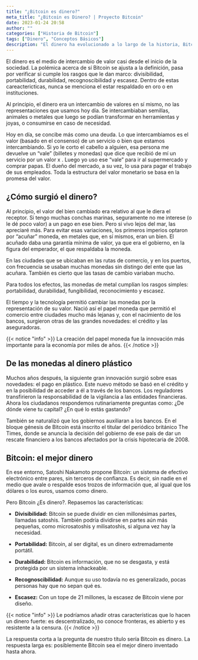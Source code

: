 ```yaml
---
title: "¿Bitcoin es dinero?"
meta_title: "¿Bitcoin es Dinero? | Proyecto Bitcoin"
date: 2023-01-24 20:58
author: ""
categories: ["Historia de Bitcoin"]
tags: ["Dinero", "Conceptos Básicos"]
description: "El dinero ha evolucionado a lo largo de la historia, Bitcoin es su última versión"
---
```


El dinero es el medio de intercambio de valor casi desde el inicio de la sociedad. La polémica acerca de sí Bitcoin se ajusta a la definición, pasa por verificar si cumple los rasgos que le dan marco: divisibilidad, portabilidad, durabilidad, recognoscibilidad y escasez. Dentro de estas careactericticas, nunca se menciona el estar respaldado en oro o en instituciones.

Al principio, el dinero era un intercambio de valores en sí mismo, no las representaciones que usamos hoy día. Se intercambiaban semillas, animales o metales que luego se podían transformar en herramientas y joyas, o consumirse en caso de necesidad.

Hoy en día, se concibe más como una deuda. Lo que intercambiamos es el valor (basado en el consenso) de un servicio o bien que estamos intercambiando. Si yo le corto el cabello a alguien, esa persona me devuelve un “vale” (billetes y monedas) que dice que recibió de mí un servicio por un valor x . Luego yo uso ese “vale” para ir al supermercado y comprar papas. El dueño del mercado, a su vez, lo usa para pagar el trabajo de sus empleados. Toda la estructura del valor monetario se basa en la promesa del valor.

## ¿Cómo surgió el dinero?

Al principio, el valor del bien cambiado era relativo al que le diera el receptor. Si tengo muchas conchas marinas, seguramente no me interese (o le dé poco valor) a un pago en ese bien. Pero si vivo lejos del mar, las apreciaré más. Para evitar esas variaciones, los primeros imperios optaron por “acuñar” moneda, en metales que, en sí mismos, eran un bien. El acuñado daba una garantía mínima de valor, ya que era el gobierno, en la figura del emperador, el que respaldaba la moneda.

En las ciudades que se ubicaban en las rutas de comercio, y en los puertos, con frecuencia se usaban muchas monedas sin distingo del ente que las acuñara. También es cierto que las tasas de cambio variaban mucho.

Para todos los efectos, las monedas de metal cumplían los rasgos simples: portabilidad, durabilidad, fungibilidad, reconocimiento y escasez.

El tiempo y la tecnología permitió cambiar las monedas por la representación de su valor. Nació así el papel moneda que permitió el comercio entre ciudades mucho más lejanas y, con el nacimiento de los bancos, surgieron otras de las grandes novedades: el crédito y las aseguradoras.

{{< notice "info" >}}
La creación del papel moneda fue la innovación más importante para la economía por miles de años.
{{< /notice >}}

## De las monedas al dinero plástico

Muchos años después, la siguiente gran innovación surgió sobre esas novedades: el pago en plástico. Este nuevo método se basó en el crédito y en la posibilidad de acceder a él a través de los bancos. Los reguladores transfirieron la responsabilidad de la vigilancia a las entidades financieras. Ahora los ciudadanos respondemos rutinariamente preguntas como: ¿De dónde viene tu capital? ¿En qué lo estás gastando?

También se naturalizó que los gobiernos auxiliaran a los bancos. En el bloque génesis de Bitcoin está inscrito el titular del periódico británico The Times, donde se anuncia la decisión del gobierno de ese país de dar un rescate financiero a los bancos afectados por la crisis hipotecaria de 2008.

## Bitcoin: el mejor dinero

En ese entorno, Satoshi Nakamoto propone Bitcoin: un sistema de efectivo electrónico entre pares, sin terceros de confianza. Es decir, sin nadie en el medio que avale o respalde esos trozos de información que, al igual que los dólares o los euros, usamos como dinero.

Pero Bitcoin ¿Es dinero?. Repasemos las características:

- **Divisibilidad:** Bitcoin se puede dividir en cien millonésimas partes, llamadas satoshis. También podría dividirse en partes aún más pequeñas, como microsatoshis y milisatoshis, si alguna vez hay la necesidad.

- **Portabilidad:** Bitcoin, al ser digital, es un dinero extremadamente portátil.

- **Durabilidad:** Bitcoin es información, que no se desgasta, y está protegida por un sistema inhackeable.

- **Recognoscibilidad:** Aunque su uso todavía no es generalizado, pocas personas hay que no sepan qué es.

- **Escasez:** Con un tope de 21 millones, la escasez de Bitcoin viene por diseño.

{{< notice "info" >}}
Le podríamos añadir otras características que lo hacen un dinero fuerte: es descentralizado, no conoce fronteras, es abierto y es resistente a la censura.
{{< /notice >}}

La respuesta corta a la pregunta de nuestro título sería Bitcoin es dinero. La respuesta larga es: posiblemente Bitcoin sea el mejor dinero inventado hasta ahora.
